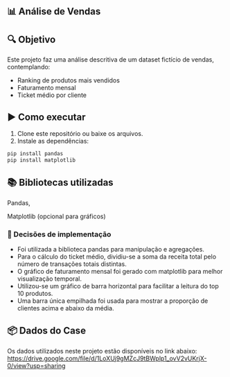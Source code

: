 ## 📊 Análise de Vendas

## 🔍 Objetivo
Este projeto faz uma análise descritiva de um dataset fictício de vendas, contemplando:
- Ranking de produtos mais vendidos  
- Faturamento mensal  
- Ticket médio por cliente  

## ▶️ Como executar
1. Clone este repositório ou baixe os arquivos.  
2. Instale as dependências:  

```bash
pip install pandas
pip install matplotlib
```

## 📚 Bibliotecas utilizadas

Pandas,

Matplotlib (opcional para gráficos)

### 🧠 Decisões de implementação

- Foi utilizada a biblioteca pandas para manipulação e agregações.
- Para o cálculo do ticket médio, dividiu-se a soma da receita total pelo número de transações totais distintas.
- O gráfico de faturamento mensal foi gerado com matplotlib para melhor visualização temporal.
- Utilizou-se um gráfico de barra horizontal para facilitar a leitura do top 10 produtos.
- Uma barra única empilhada foi usada para mostrar a proporção de clientes acima e abaixo da média.

## 📦 Dados do Case
Os dados utilizados neste projeto estão disponíveis no link abaixo:
https://drive.google.com/file/d/1LoXUj9gMZcJ9tBWplp1_ovV2vUKrjX-0/view?usp=sharing
